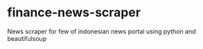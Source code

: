 # finance-news-scraper
News scraper for few of indonesian news portal using python and beautifulsoup

